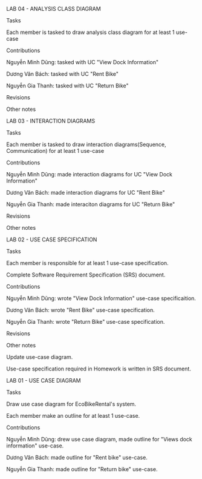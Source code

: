 
LAB 04 - ANALYSIS CLASS DIAGRAM

Tasks

Each member is tasked to draw analysis class diagram for at least 1 use-case

Contributions

Nguyễn Minh Dũng: tasked with UC "View Dock Information"

Dương Văn Bách: tasked with UC "Rent Bike"

Nguyễn Gia Thanh: tasked with UC "Return Bike"

Revisions

Other notes

LAB 03 - INTERACTION DIAGRAMS

Tasks

Each member is tasked to draw interaction diagrams(Sequence, Communication) for at least 1 use-case

Contributions

Nguyễn Minh Dũng: made interaction diagrams for UC "View Dock Information"

Dương Văn Bách: made interaction diagrams for UC "Rent Bike"

Nguyễn Gia Thanh: made interaciton diagrams for UC "Return Bike"

Revisions

Other notes

LAB 02 - USE CASE SPECIFICATION

Tasks

Each member is responsible for at least 1 use-case specification.

Complete Software Requirement Specification (SRS) document.

Contributions

Nguyễn Minh Dũng: wrote "View Dock Information" use-case specificaition.

Dương Văn Bách: wrote "Rent Bike" use-case specification.

Nguyễn Gia Thanh: wrote "Return Bike" use-case specification.

Revisions

Other notes

Update use-case diagram.

Use-case specification required in Homework is written in SRS document.

LAB 01 - USE CASE DIAGRAM

Tasks

Draw use case diagram for EcoBikeRental's system.

Each member make an outline for at least 1 use-case.

Contributions

Nguyễn Minh Dũng: drew use case diagram, made outline for "Views dock information" use-case.

Dương Văn Bách: made outline for "Rent bike" use-case.

Nguyễn Gia Thanh: made outline for "Return bike" use-case.

